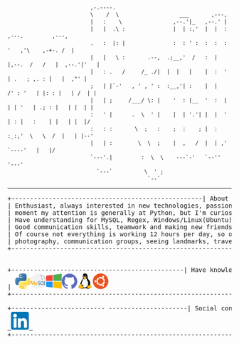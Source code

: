                               ,-.----.                                                                
                              \    /  \                   ___       ,---,                             
                              |   :    \                ,--.'|_   ,--.' |                             
                              |   |  .\ :               |  | :,'  |  |  :        ,---.         ,---,     
                              .   :  |: |               :  : ' :  :  :  :       '   ,'\    ,-+-. /  | 
                              |   |   \ :       .--,  .;__,'  /   :  |  |,--.  /   /   |  ,--.'|'   | 
                              |   : .   /     /_ ./|  |  |   |    |  :  '   | .   ; ,. : |   |  ,"' | 
                              ;   | |`-'   , ' , ' :  :__,'| :    |  |   /' : '   | |: : |   | /  | | 
                              |   | ;     /___/ \: |    '  : |__  '  :  | | | '   | .; : |   | |  | | 
                              :   ' |      .  \  ' |    |  | '.'| |  |  ' | : |   :    | |   | |  |/   
                              :   : :       \  ;   :    ;  :    ; |  :  :_:,'  \   \  /  |   | |--'   
                              |   | :        \  \  ;    |  ,   /  |  | ,'       `----'   |   |/       
                              `---'.|         :  \  \    ---`-'   `--''                  '---'        
                                `---`          \  ' ;                                                   
                                                `--`                                                  
-------------------------------------------------------------------------------------------------------------------------------------------------------------
<pre>
+---------------------------------------------------| About me |-------------------------------------------------+
| Enthusiast, always interested in new technologies, passion for electronics and electrical equipment. At the    |
| moment my attention is generally at Python, but I'm curios about other languages and looking forward to learn. |
| Have understanding for MySQL, Regex, Windows/Linux(Ubuntu)/servers and currently learning PHP.                 |
| Good communication skills, teamwork and making new friends are qualities of mine.                              |
| Of course not everything is working 12 hours per day, so other than sitting before computer is nature          |
| photography, communication groups, seeing landmarks, traveling, cooking.                                       |
+----------------------------------------------------------------------------------------------------------------+


+----------------------------------------------| Have knowledge about |------------------------------------------+ 
| <img src="https://github.com/iceburned/iceburned/blob/9fc749bacfe179db22fbbffb8a47cfc1f4fc6a92/python_logo.png" alt="Python" width="35" height="35" /><img src="https://github.com/iceburned/iceburned/blob/9fc749bacfe179db22fbbffb8a47cfc1f4fc6a92/mysq.png" alt="MySQL" width="35" height="35" /><img src="https://github.com/iceburned/iceburned/blob/9fc749bacfe179db22fbbffb8a47cfc1f4fc6a92/windows.png" alt="Windows" width="35" height="35" /><img src="https://github.com/iceburned/iceburned/blob/9fc749bacfe179db22fbbffb8a47cfc1f4fc6a92/github.png" alt="Git" width="35" height="35" /><img src="https://github.com/iceburned/iceburned/blob/9fc749bacfe179db22fbbffb8a47cfc1f4fc6a92/linux.png" alt="Git" width="35" height="35" /><img src="https://github.com/iceburned/iceburned/blob/9fc749bacfe179db22fbbffb8a47cfc1f4fc6a92/ubuntu.png" alt="Ubuntu" width="35" height="35" />
+----------------------------------------------------------------------------------------------------------------+

+------------------------- ---------------------| Social connections |-------------------------------------------+
<a href="https://www.linkedin.com/in/teodor-vulev-598337133/" target="_blank"> <img src="https://github.com/iceburned/iceburned/blob/5b6248a6c530dbade2b19a03659c682079db6310/linkedin.png" alt="android" width="40" height="40"/> </a> 
+----------------------------------------------------------------------------------------------------------------+ 
</pre>
